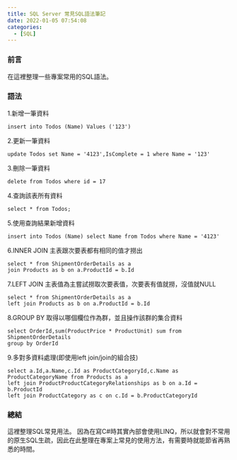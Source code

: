 ```yaml
---
title: SQL Server 常見SQL語法筆記
date: 2022-01-05 07:54:08
categories:
  - [SQL]
---
```

### 前言
在這裡整理一些專案常用的SQL語法。

### 語法
1.新增一筆資料
```
insert into Todos (Name) Values ('123')
```
2.更新一筆資料
```
update Todos set Name = '4123',IsComplete = 1 where Name = '123'
```
3.刪除一筆資料
```
delete from Todos where id = 17
```
4.查詢該表所有資料
```
select * from Todos;
```
5.使用查詢結果新增資料
```
insert into Todos (Name) select Name from Todos where Name = '4123'
```
6.INNER JOIN 主表跟次要表都有相同的值才撈出
```
select * from ShipmentOrderDetails as a 
join Products as b on a.ProductId = b.Id
```
7.LEFT JOIN 主表值為主嘗試撈取次要表值，次要表有值就撈，沒值就NULL
```
select * from ShipmentOrderDetails as a 
left join Products as b on a.ProductId = b.Id
```
8.GROUP BY 取得以哪個欄位作為群，並且操作該群的集合資料
```
select OrderId,sum(ProductPrice * ProductUnit) sum from ShipmentOrderDetails 
group by OrderId
```
9.多對多資料處理(即使用left join/join的組合技)
```
select a.Id,a.Name,c.Id as ProductCategoryId,c.Name as ProductCategoryName from Products as a
left join ProductProductCategoryRelationships as b on a.Id = b.ProductId
left join ProductCategory as c on c.Id = b.ProductCategoryId
```
### 總結
這裡整理SQL常見用法。
因為在寫C#時其實內部會使用LINQ，所以就會對不常用的原生SQL生疏，因此在此整理在專案上常見的使用方法，有需要時就能節省再熟悉的時間。

